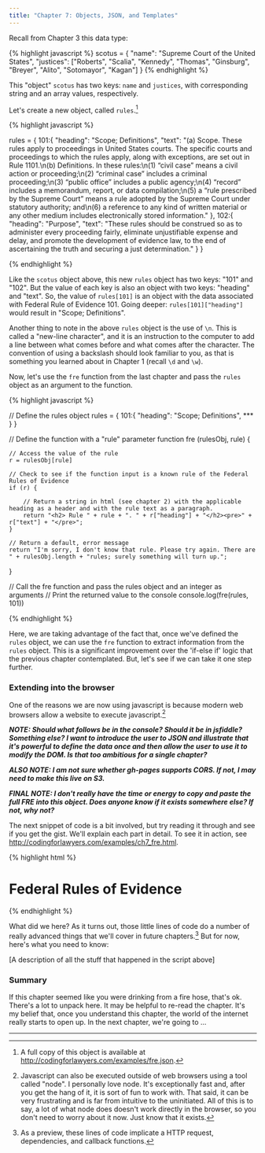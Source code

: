 ```yaml
---
title: "Chapter 7: Objects, JSON, and Templates"
---
```


Recall from Chapter 3 this data type:

{% highlight javascript %}
scotus = {
	"name": "Supreme Court of the United States",
	"justices": ["Roberts", "Scalia", "Kennedy", "Thomas", "Ginsburg", "Breyer", "Alito", "Sotomayor", "Kagan"]
}
{% endhighlight %}

This "object" `scotus` has two keys: `name` and `justices`, with corresponding string and an array values, respectively.

Let's create a new object, called `rules`.[^1]

{% highlight javascript %}

rules = {
	101:{
		"heading": "Scope; Definitions",
		"text": "(a) Scope. These rules apply to proceedings in United States courts. The specific courts and proceedings to which the rules apply, along with exceptions, are set out in Rule 1101.\n(b) Definitions. In these rules:\n(1) “civil case” means a civil action or proceeding;\n(2) “criminal case” includes a criminal proceeding;\n(3) “public office” includes a public agency;\n(4) “record” includes a memorandum, report, or data compilation;\n(5) a “rule prescribed by the Supreme Court” means a rule adopted by the Supreme Court under statutory authority; and\n(6) a reference to any kind of written material or any other medium includes electronically stored information."
	},
	102:{
		"heading": "Purpose",
		"text": "These rules should be construed so as to administer every proceeding fairly, eliminate unjustifiable expense and delay, and promote the development of evidence law, to the end of ascertaining the truth and securing a just determination."
	}
}

{% endhighlight %}

Like the `scotus` object above, this new `rules` object has two keys: "101" and "102". But the value of each key is also an object with two keys: "heading" and "text". So, the value of `rules[101]` is an object with the data associated with Federal Rule of Evidence 101. Going deeper: `rules[101]["heading"]` would result in "Scope; Definitions".

Another thing to note in the above `rules` object is the use of `\n`. This is called a "new-line character", and it is an instruction to the computer to add a line between what comes before and what comes after the character. The convention of using a backslash should look familiar to you, as that is something you learned about in Chapter 1 (recall `\d` and `\w`).

Now, let's use the `fre` function from the last chapter and pass the `rules` object as an argument to the function.

{% highlight javascript %}

// Define the rules object
rules = {
	101:{
		"heading": "Scope; Definitions",
		***
	}
}

// Define the function with a "rule" parameter
function fre (rulesObj, rule) {

	// Access the value of the rule
	r = rulesObj[rule]

	// Check to see if the function input is a known rule of the Federal Rules of Evidence
	if (r) {

		// Return a string in html (see chapter 2) with the applicable heading as a header and with the rule text as a paragraph.
		return "<h2> Rule " + rule + ". " + r["heading"] + "</h2><pre>" + r["text"] + "</pre>";
	}

	// Return a default, error message
	return "I'm sorry, I don't know that rule. Please try again. There are " + rulesObj.length + "rules; surely something will turn up.";
}

// Call the fre function and pass the rules object and an integer as arguments
// Print the returned value to the console
console.log(fre(rules, 101))

{% endhighlight %}

Here, we are taking advantage of the fact that, once we've defined the `rules` object, we can use the `fre` function to extract information from the `rules` object. This is a significant improvement over the 'if-else if' logic that the previous chapter contemplated. But, let's see if we can take it one step further.

### Extending into the browser

One of the reasons we are now using javascript is because modern web browsers allow a website to execute javascript.[^2]

***NOTE: Should what follows be in the console? Should it be in jsfiddle? Something else? I want to introduce the user to JSON and illustrate that it's powerful to define the data once and then allow the user to use it to modify the DOM. Is that too ambitious for a single chapter?***

***ALSO NOTE: I am not sure whether gh-pages supports CORS. If not, I may need to make this live on S3.***

***FINAL NOTE: I don't really have the time or energy to copy and paste the full FRE into this object. Does anyone know if it exists somewhere else? If not, why not?***

The next snippet of code is a bit involved, but try reading it through and see if you get the gist. We'll explain each part in detail. To see it in action, see <http://codingforlawyers.com/examples/ch7_fre.html>.

{% highlight html %}

<html>
<head><title>Federal Rules</title></head>
<body>
<h1>Federal Rules of Evidence</h1>

<!-- The <div> tag is a way of describing a logical section of the website. Think of it as a sort of bookmark. Here, it has an "id" attribute called "fre". This will be important in the script below. -->
<div id="fre"></div>

<!-- Here we are loading jQuery, which is a javascript library that is absolutely ubiquitous on the web. -->
<script src="../assets/vendor/jquery/dist/jquery.min.js"></script>

<!-- Here's the fun part. Get ready! -->

<script>

// Here, we are using a function from jQuery called $.getJSON. It is getting a file called fre.json, extracts the data, converts it into the `rules` object we used before, and passes the object as an argument
$.getJSON(".//fre.json", function (ruleObj) {

		// Here we are accessing the "fre" div from above and injecting, as html, the result of the call to the fre function, passing the rules object and the number of the desired rule
		$("#fre").html(fre(ruleObj, 101));
})


// This is the function we defined earlier, except we changed the return value if the rule is not included in the list
function fre (rulesObj, rule) {
	r = rulesObj[rule]
	if (r) {
		return "<h2> Rule " + rule + ". " + r["heading"] + "</h2><pre>" + r["text"] + "</pre>";
	}
		return null;
}

</script>
</body>
</html>

{% endhighlight %}

What did we here? As it turns out, those little lines of code do a number of really advanced things that we'll cover in future chapters.[^3] But for now, here's what you need to know:

[A description of all the stuff that happened in the script above]

### Summary

If this chapter seemed like you were drinking from a fire hose, that's ok. There's a lot to unpack here. It may be helpful to re-read the chapter. It's my belief that, once you understand this chapter, the world of the internet really starts to open up. In the next chapter, we're going to ...

***

[^1]: A full copy of this object is available at <http://codingforlawyers.com/examples/fre.json>.

[^2]: Javascript can also be executed outside of web browsers using a tool called "node". I personally love node. It's exceptionally fast and, after you get the hang of it, it is sort of fun to work with. That said, it can be very frustrating and is far from intuitive to the uninitiated. All of this is to say, a lot of what node does doesn't work directly in the browser, so you don't need to worry about it now. Just know that it exists.

[^3]: As a preview, these lines of code implicate a HTTP request, dependencies, and callback functions.
